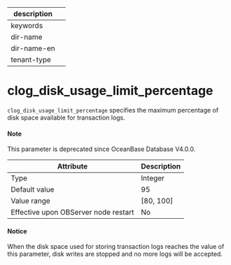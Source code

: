 |description||
|---|---|
|keywords||
|dir-name||
|dir-name-en||
|tenant-type||

# clog_disk_usage_limit_percentage


`clog_disk_usage_limit_percentage` specifies the maximum percentage of disk space available for transaction logs.


<main id="notice" type='explain'>
  <h4>Note</h4>
  <p>This parameter is deprecated since OceanBase Database V4.0.0.  </p>
</main>

| **Attribute** | **Description** |
|------------------|-------------|
| Type | Integer |
| Default value | 95 |
| Value range | \[80, 100\] |
| Effective upon OBServer node restart | No |

<main id="notice" type='notice'>
  <h4>Notice</h4>
  <p>   When the disk space used for storing transaction logs reaches the value of this parameter, disk writes are stopped and no more logs will be accepted.   </p>
</main>

